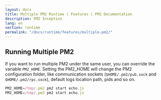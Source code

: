 ```yaml
---
layout: docs
title: Multiple PM2 Runtime | Features | PM2 Documentation
description: PM2 Inception
lang: en
section: runtime
permalink: "/docs/runtime/features/multiple-pm2/"
---
```


## Running Multiple PM2

If you want to run multiple PM2 under the same user, you can override the variable `PM2_HOME`. Setting the PM2_HOME will change the PM2 configuration folder, like communication sockets (`$HOME/.pm2/pub.sock` and `$HOME/.pm2/rpc.sock`), default logs location path, pids and so on.

```javascript
PM2_HOME=/tmp/.pm2 pm2 start echo.js
PM2_HOME=/tmp/.pm3 pm2 start echo.js
```
